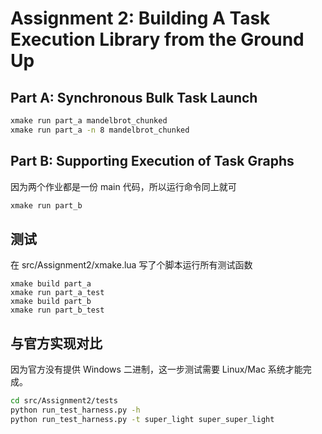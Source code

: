 # Assignment 2: Building A Task Execution Library from the Ground Up

## Part A: Synchronous Bulk Task Launch

```bash
xmake run part_a mandelbrot_chunked
xmake run part_a -n 8 mandelbrot_chunked
```

## Part B: Supporting Execution of Task Graphs

因为两个作业都是一份 main 代码，所以运行命令同上就可

```bash
xmake run part_b
```

## 测试

在 src/Assignment2/xmake.lua 写了个脚本运行所有测试函数
```
xmake build part_a
xmake run part_a_test
xmake build part_b
xmake run part_b_test
```

## 与官方实现对比
因为官方没有提供 Windows 二进制，这一步测试需要 Linux/Mac 系统才能完成。

```bash
cd src/Assignment2/tests
python run_test_harness.py -h
python run_test_harness.py -t super_light super_super_light
```
